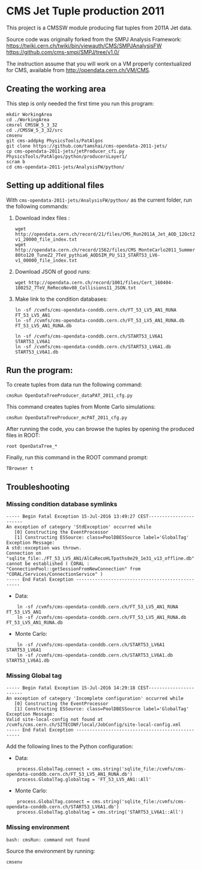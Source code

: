 # CMS Jet Tuple production 2011

This project is a CMSSW module producing flat tuples from 2011A Jet data.

Source code was originally forked from the SMPJ Analysis Framework: 
https://twiki.cern.ch/twiki/bin/viewauth/CMS/SMPJAnalysisFW  
https://github.com/cms-smpj/SMPJ/tree/v1.0/

The instruction assume that you will work on a VM properly contextualized for CMS, available from http://opendata.cern.ch/VM/CMS.

## Creating the working area

This step is only needed the first time you run this program:
```
mkdir WorkingArea
cd ./WorkingArea
cmsrel CMSSW_5_3_32
cd ./CMSSW_5_3_32/src
cmsenv
git cms-addpkg PhysicsTools/PatAlgos
git clone https://github.com/tamshai/cms-opendata-2011-jets/
cp cms-opendata-2011-jets/jetProducer_cfi.py PhysicsTools/PatAlgos/python/producersLayer1/
scram b
cd cms-opendata-2011-jets/AnalysisFW/python/

```

## Setting up additional files

With `cms-opendata-2011-jets/AnalysisFW/python/` as the current folder, run the following commands:

1. Download index files : 
    
    ```
    wget http://opendata.cern.ch/record/21/files/CMS_Run2011A_Jet_AOD_12Oct2013-v1_20000_file_index.txt
    wget http://opendata.cern.ch/record/1562/files/CMS_MonteCarlo2011_Summer11LegDR_QCD_Pt-80to120_TuneZ2_7TeV_pythia6_AODSIM_PU_S13_START53_LV6-v1_00000_file_index.txt 
    ```
    
2. Download JSON of good runs:

    ```
    wget http://opendata.cern.ch/record/1001/files/Cert_160404-180252_7TeV_ReRecoNov08_Collisions11_JSON.txt
    ```
    
3. Make link to the condition databases:

    ```
    ln -sf /cvmfs/cms-opendata-conddb.cern.ch/FT_53_LV5_AN1_RUNA FT_53_LV5_AN1 
    ln -sf /cvmfs/cms-opendata-conddb.cern.ch/FT_53_LV5_AN1_RUNA.db FT_53_LV5_AN1_RUNA.db
    
    ln -sf /cvmfs/cms-opendata-conddb.cern.ch/START53_LV6A1 START53_LV6A1
    ln -sf /cvmfs/cms-opendata-conddb.cern.ch/START53_LV6A1.db START53_LV6A1.db
    ```
    
## Run the program:
To create tuples from data run the following command:

    cmsRun OpenDataTreeProducer_dataPAT_2011_cfg.py
    
This command creates tuples from Monte Carlo simulations:

    cmsRun OpenDataTreeProducer_mcPAT_2011_cfg.py
 
After running the code, you can browse the tuples by opening the produced files in ROOT:

    root OpenDataTree_*
 
Finally, run this command in the ROOT command prompt:

    TBrowser t
 

## Troubleshooting

### Missing condition database symlinks

```
----- Begin Fatal Exception 15-Jul-2016 13:49:27 CEST-----------------------
An exception of category 'StdException' occurred while
   [0] Constructing the EventProcessor
   [1] Constructing ESSource: class=PoolDBESSource label='GlobalTag'
Exception Message:
A std::exception was thrown.
Connection on "sqlite_file:./FT_53_LV5_AN1/AlCaRecoHLTpaths8e29_1e31_v13_offline.db" cannot be established ( CORAL : "ConnectionPool::getSessionFromNewConnection" from "CORAL/Services/ConnectionService" )
----- End Fatal Exception -------------------------------------------------
```

* Data:
```
    ln -sf /cvmfs/cms-opendata-conddb.cern.ch/FT_53_LV5_AN1_RUNA FT_53_LV5_AN1 
    ln -sf /cvmfs/cms-opendata-conddb.cern.ch/FT_53_LV5_AN1_RUNA.db FT_53_LV5_AN1_RUNA.db
```
* Monte Carlo:
```
    ln -sf /cvmfs/cms-opendata-conddb.cern.ch/START53_LV6A1 START53_LV6A1
    ln -sf /cvmfs/cms-opendata-conddb.cern.ch/START53_LV6A1.db START53_LV6A1.db
```

### Missing Global tag

```
----- Begin Fatal Exception 15-Jul-2016 14:29:18 CEST-----------------------
An exception of category 'Incomplete configuration' occurred while
   [0] Constructing the EventProcessor
   [1] Constructing ESSource: class=PoolDBESSource label='GlobalTag'
Exception Message:
Valid site-local-config not found at /cvmfs/cms.cern.ch/SITECONF/local/JobConfig/site-local-config.xml
----- End Fatal Exception -------------------------------------------------
```

Add the following lines to the Python configuration:

* Data:
```
    process.GlobalTag.connect = cms.string('sqlite_file:/cvmfs/cms-opendata-conddb.cern.ch/FT_53_LV5_AN1_RUNA.db')
    process.GlobalTag.globaltag = 'FT_53_LV5_AN1::All'
```
* Monte Carlo:
```
    process.GlobalTag.connect = cms.string('sqlite_file:/cvmfs/cms-opendata-conddb.cern.ch/START53_LV6A1.db')    
    process.GlobalTag.globaltag = cms.string('START53_LV6A1::All')
```

### Missing environment

    bash: cmsRun: command not found

Source the environment by running:
    
    cmsenv

